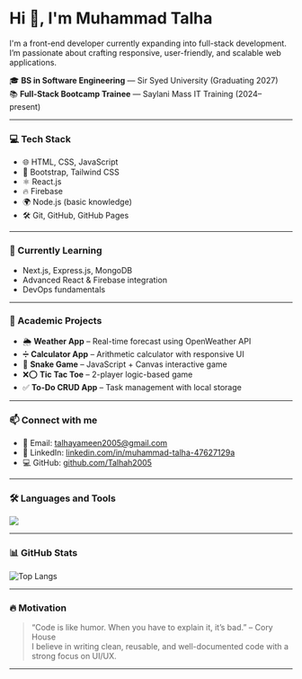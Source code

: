# Hi 👋, I'm Muhammad Talha

I'm a front-end developer currently expanding into full-stack development. I’m passionate about crafting responsive, user-friendly, and scalable web applications.

🎓 **BS in Software Engineering** — Sir Syed University (Graduating 2027)  
📚 **Full-Stack Bootcamp Trainee** — Saylani Mass IT Training (2024–present)

---

### 💻 Tech Stack
- 🌐 HTML, CSS, JavaScript  
- 🎨 Bootstrap, Tailwind CSS  
- ⚛️ React.js  
- 🔥 Firebase  
- 🌍 Node.js (basic knowledge)  
- 🛠️ Git, GitHub, GitHub Pages  

---

### 🧠 Currently Learning
- Next.js, Express.js, MongoDB  
- Advanced React & Firebase integration  
- DevOps fundamentals  

---

### 📌 Academic Projects
- 🌦️ **Weather App** – Real-time forecast using OpenWeather API  
- ➗ **Calculator App** – Arithmetic calculator with responsive UI  
- 🐍 **Snake Game** – JavaScript + Canvas interactive game  
- ❌⭕ **Tic Tac Toe** – 2-player logic-based game  
- ✅ **To-Do CRUD App** – Task management with local storage  

---

### 📫 Connect with me
- 📧 Email: [talhayameen2005@gmail.com](mailto:talhayameen2005@gmail.com)  
- 🔗 LinkedIn: [linkedin.com/in/muhammad-talha-47627129a](https://www.linkedin.com/in/muhammad-talha-47627129a/)  
- 💻 GitHub: [github.com/Talhah2005](https://github.com/Talhah2005)

---

### 🛠️ Languages and Tools

<p>
  <img src="https://skillicons.dev/icons?i=html,css,js,bootstrap,tailwind,react,nodejs,firebase,git,github,vscode" />
</p>

---

### 📊 GitHub Stats

![Top Langs](https://github-readme-stats.vercel.app/api/top-langs/?username=Talhah2005&layout=compact&theme=github_dark&hide_border=true)

---

### 🔥 Motivation

> “Code is like humor. When you have to explain it, it’s bad.” – Cory House  
> I believe in writing clean, reusable, and well-documented code with a strong focus on UI/UX.

---

